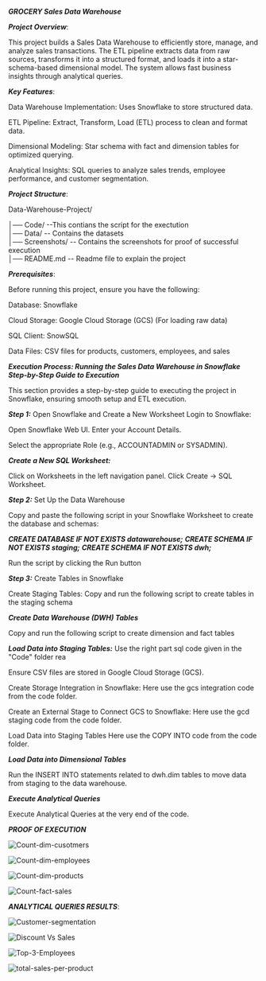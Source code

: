 ***GROCERY Sales Data Warehouse***

***Project Overview***:

This project builds a Sales Data Warehouse to efficiently store, manage, and analyze sales transactions. The ETL pipeline extracts data from raw sources, transforms it into a structured format, and loads it into a star-schema-based dimensional model. The system allows fast business insights through analytical queries.

 
***Key Features***:

Data Warehouse Implementation: Uses Snowflake to store structured data.

ETL Pipeline: Extract, Transform, Load (ETL) process to clean and format data.

Dimensional Modeling: Star schema with fact and dimension tables for optimized querying.

Analytical Insights: SQL queries to analyze sales trends, employee performance, and customer segmentation.

***Project Structure***:

Data-Warehouse-Project/

│── Code/             --This contians the script for the exectution   
│── Data/             -- Contains the datasets               
│── Screenshots/      -- Contains  the screenshots for proof of successful execution                                    
│── README.md         -- Readme file to explain the project

***Prerequisites***:

Before running this project, ensure you have the following:

Database: Snowflake 

Cloud Storage: Google Cloud Storage (GCS) (For loading raw data)

SQL Client: SnowSQL 

Data Files: CSV files for products, customers, employees, and sales

***Execution Process: Running the Sales Data Warehouse in Snowflake
Step-by-Step Guide to Execution***

This section provides a step-by-step guide to executing the project in Snowflake, ensuring smooth setup and ETL execution.

***Step 1:*** Open Snowflake and Create a New Worksheet
Login to Snowflake:

Open Snowflake Web UI.
Enter your Account Details.

Select the appropriate Role (e.g., ACCOUNTADMIN or SYSADMIN).

***Create a New SQL Worksheet:***

Click on Worksheets in the left navigation panel.
Click Create → SQL Worksheet.

***Step 2:*** Set Up the Data Warehouse

Copy and paste the following script in your Snowflake Worksheet to create the database and schemas:

***CREATE DATABASE IF NOT EXISTS datawarehouse;***
***CREATE SCHEMA IF NOT EXISTS staging;***
***CREATE SCHEMA IF NOT EXISTS dwh;***

Run the script by clicking the Run button 

***Step 3:*** Create Tables in Snowflake

Create Staging Tables:
Copy and run the following script to create tables in the staging schema

***Create Data Warehouse (DWH) Tables***

Copy and run the following script to create dimension and fact tables

***Load Data into Staging Tables:***
Use the right part sql code given in the "Code" folder rea


Ensure CSV files are stored in Google Cloud Storage (GCS).

Create Storage Integration in Snowflake:
Here use the gcs integration code from the code folder.

Create an External Stage to Connect GCS to Snowflake:
Here use the gcd staging code from the code folder.

Load Data into Staging Tables
Here use the COPY INTO code from the code folder.

***Load Data into Dimensional Tables***

Run the  INSERT INTO statements related to dwh.dim tables to move data from staging to the data warehouse.


***Execute Analytical Queries***

Execute Analytical Queries at the very end of the code.


***PROOF OF EXECUTION***

![Count-dim-cusotmers](./Screenshots/count-of-dim-customers.png "Count-dim-cusotmers")

![Count-dim-employees](./Screenshots/count-of-dim-employee.png "Count-dim-employees")

![Count-dim-products](./Screenshots/count-of-dim-products.png "Count-dim-products")

![Count-fact-sales](./Screenshots/count-of-fact-sales.png "Count-sales-sales")

***ANALYTICAL QUERIES RESULTS***:

![Customer-segmentation](./Screenshots/Customer-segmentation.png "Customer-segmentation")


![Discount Vs Sales](./Screenshots/DiscountvsSale.png "Discount VS Sales")


![Top-3-Employees](./Screenshots/Top-3-Employees.png "Top-3-Employees")



![total-sales-per-product](./Screenshots/total-sales-per-product.png "total-sales-per-product")

